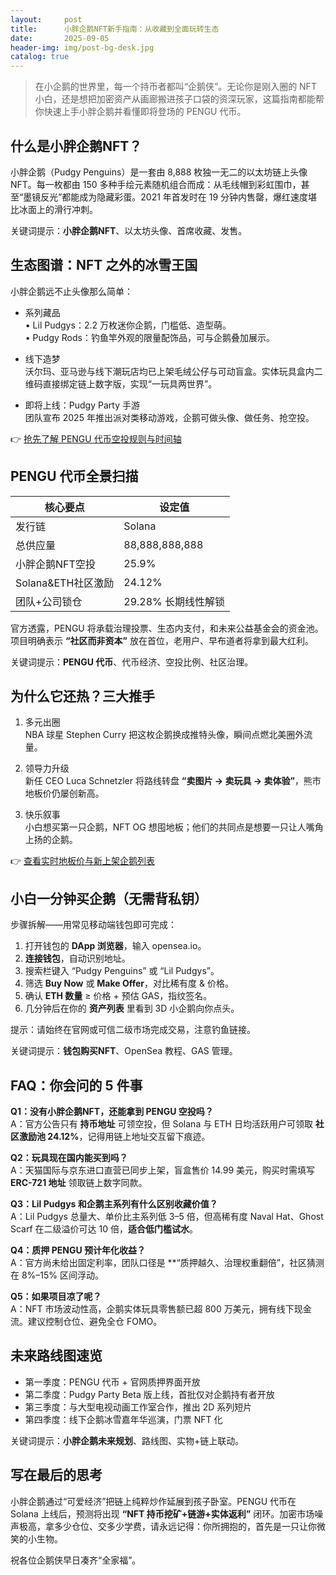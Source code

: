 ```yaml
---
layout:     post
title:      小胖企鹅NFT新手指南：从收藏到全面玩转生态
date:       2025-09-05
header-img: img/post-bg-desk.jpg
catalog: true
---
```


> 在小企鹅的世界里，每一个持币者都叫“企鹅侠”。无论你是刚入圈的 NFT 小白，还是想把加密资产从画廊搬进孩子口袋的资深玩家，这篇指南都能帮你快速上手小胖企鹅并看懂即将登场的 PENGU 代币。

## 什么是小胖企鹅NFT？

小胖企鹅（Pudgy Penguins）是一套由 8,888 枚独一无二的以太坊链上头像 NFT。每一枚都由 150 多种手绘元素随机组合而成：从毛线帽到彩虹围巾，甚至“墨镜反光”都能成为隐藏彩蛋。2021 年首发时在 19 分钟内售罄，爆红速度堪比冰面上的滑行冲刺。

关键词提示：**小胖企鹅NFT**、以太坊头像、首席收藏、发售。

## 生态图谱：NFT 之外的冰雪王国

小胖企鹅远不止头像那么简单：

- 系列藏品  
  • Lil Pudgys：2.2 万枚迷你企鹅，门槛低、造型萌。  
  • Pudgy Rods：钓鱼竿外观的限量配饰品，可与企鹅叠加展示。

- 线下造梦  
  沃尔玛、亚马逊与线下潮玩店均已上架毛绒公仔与可动盲盒。实体玩具盒内二维码直接绑定链上数字版，实现“一玩具两世界”。

- 即将上线：Pudgy Party 手游  
  团队宣布 2025 年推出派对类移动游戏，企鹅可做头像、做任务、抢空投。

👉 [抢先了解 PENGU 代币空投规则与时间轴](https://okxdog.com/)

## PENGU 代币全景扫描

| 核心要点          | 设定值          |
|-------------------|------------------|
| 发行链            | Solana           |
| 总供应量          | 88,888,888,888   |
| 小胖企鹅NFT空投   | 25.9%            |
| Solana&ETH社区激励| 24.12%           |
| 团队+公司锁仓     | 29.28% 长期线性解锁 |

官方透露，PENGU 将承载治理投票、生态内支付，和未来公益基金会的资金池。项目明确表示 **“社区而非资本”** 放在首位，老用户、早布道者将拿到最大红利。

关键词提示：**PENGU 代币**、代币经济、空投比例、社区治理。

## 为什么它还热？三大推手

1. 多元出圈  
   NBA 球星 Stephen Curry 把这枚企鹅换成推特头像，瞬间点燃北美圈外流量。

2. 领导力升级  
   新任 CEO Luca Schnetzler 将路线转盘 **“卖图片 → 卖玩具 → 卖体验”**，熊市地板价仍屡创新高。

3. 快乐叙事  
   小白想买第一只企鹅，NFT OG 想囤地板；他们的共同点是想要一只让人嘴角上扬的企鹅。

👉 [查看实时地板价与新上架企鹅列表](https://okxdog.com/)

## 小白一分钟买企鹅（无需背私钥）

步骤拆解——用常见移动端钱包即可完成：

1. 打开钱包的 **DApp 浏览器**，输入 opensea.io。  
2. **连接钱包**，自动识别地址。  
3. 搜索栏键入 “Pudgy Penguins” 或 “Lil Pudgys”。  
4. 筛选 **Buy Now** 或 **Make Offer**，对比稀有度 & 价格。  
5. 确认 **ETH 数量** ≥ 价格 + 预估 GAS，指纹签名。  
6. 几分钟后在你的 **资产列表** 里看到 3D 小企鹅向你点头。

提示：请始终在官网或可信二级市场完成交易，注意钓鱼链接。

关键词提示：**钱包购买NFT**、OpenSea 教程、GAS 管理。

## FAQ：你会问的 5 件事

**Q1：没有小胖企鹅NFT，还能拿到 PENGU 空投吗？**  
A：官方公告只有 **持币地址** 可领空投，但 Solana 与 ETH 日均活跃用户可领取 **社区激励池 24.12%**，记得用链上地址交互留下痕迹。

**Q2：玩具现在国内能买到吗？**  
A：天猫国际与京东进口直营已同步上架，盲盒售价 14.99 美元，购买时需填写 **ERC-721 地址** 领取链上数字同款。

**Q3：Lil Pudgys 和企鹅主系列有什么区别收藏价值？**  
A：Lil Pudgys 总量大、单价比主系列低 3–5 倍，但高稀有度 Naval Hat、Ghost Scarf 在二级溢价可达 10 倍，**适合低门槛试水**。

**Q4：质押 PENGU 预计年化收益？**  
A：官方尚未给出固定利率，团队口径是 **“质押越久、治理权重翻倍”，社区猜测在 8%–15% 区间浮动。

**Q5：如果项目凉了呢？**  
A：NFT 市场波动性高，企鹅实体玩具零售额已超 800 万美元，拥有线下现金流。建议控制仓位、避免全仓 FOMO。

## 未来路线图速览

- 第一季度：PENGU 代币 + 官网质押界面开放  
- 第二季度：Pudgy Party Beta 版上线，首批仅对企鹅持有者开放  
- 第三季度：与大型电视动画工作室合作，推出 2D 系列短片  
- 第四季度：线下企鹅冰雪嘉年华巡演，门票 NFT 化

关键词提示：**小胖企鹅未来规划**、路线图、实物+链上联动。

## 写在最后的思考

小胖企鹅通过“可爱经济”把链上纯粹炒作延展到孩子卧室。PENGU 代币在 Solana 上线后，预测将出现 **“NFT 持币挖矿+链游+实体返利”** 闭环。加密市场噪声极高，拿多少仓位、交多少学费，请永远记得：你所拥抱的，首先是一只让你微笑的小生物。

祝各位企鹅侠早日凑齐“全家福”。
